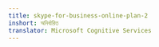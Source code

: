 ```yaml
---
title: skype-for-business-online-plan-2
inshort: অনির্ধারিত
translator: Microsoft Cognitive Services
---
```




